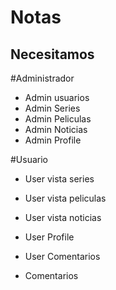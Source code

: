 # Notas

## Necesitamos

#Administrador
- Admin usuarios
- Admin Series
- Admin Peliculas
- Admin Noticias
- Admin Profile

#Usuario
- User vista series
- User vista peliculas
- User vista noticias
- User Profile
- User Comentarios

- Comentarios 

